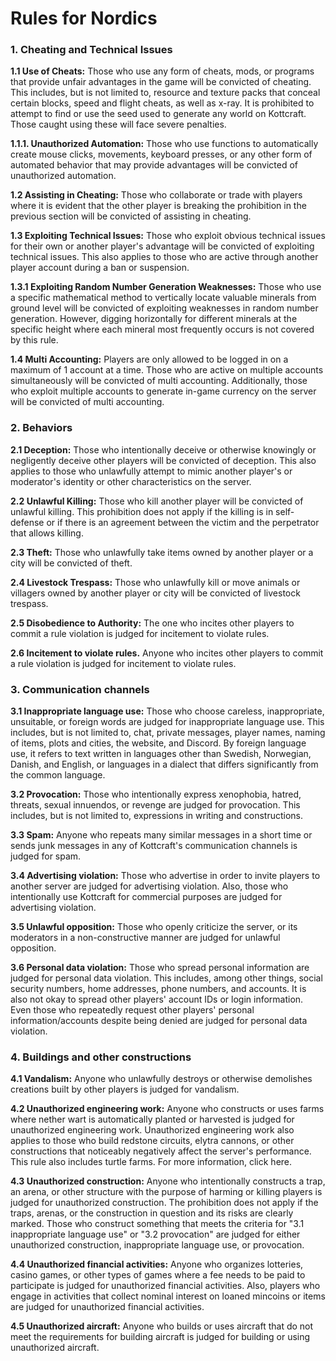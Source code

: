 # Rules for Nordics

### 1. **Cheating and Technical Issues**&#x20;

**1.1 Use of Cheats:** Those who use any form of cheats, mods, or programs that provide unfair advantages in the game will be convicted of cheating. This includes, but is not limited to, resource and texture packs that conceal certain blocks, speed and flight cheats, as well as x-ray. It is prohibited to attempt to find or use the seed used to generate any world on Kottcraft. Those caught using these will face severe penalties.

**1.1.1. Unauthorized Automation:** Those who use functions to automatically create mouse clicks, movements, keyboard presses, or any other form of automated behavior that may provide advantages will be convicted of unauthorized automation.

**1.2 Assisting in Cheating:** Those who collaborate or trade with players where it is evident that the other player is breaking the prohibition in the previous section will be convicted of assisting in cheating.

**1.3 Exploiting Technical Issues:** Those who exploit obvious technical issues for their own or another player's advantage will be convicted of exploiting technical issues. This also applies to those who are active through another player account during a ban or suspension.

**1.3.1 Exploiting Random Number Generation Weaknesses:** Those who use a specific mathematical method to vertically locate valuable minerals from ground level will be convicted of exploiting weaknesses in random number generation. However, digging horizontally for different minerals at the specific height where each mineral most frequently occurs is not covered by this rule.

**1.4 Multi Accounting:** Players are only allowed to be logged in on a maximum of 1 account at a time. Those who are active on multiple accounts simultaneously will be convicted of multi accounting. Additionally, those who exploit multiple accounts to generate in-game currency on the server will be convicted of multi accounting.

### 2. Behaviors

&#x20;**2.1 Deception:** Those who intentionally deceive or otherwise knowingly or negligently deceive other players will be convicted of deception. This also applies to those who unlawfully attempt to mimic another player's or moderator's identity or other characteristics on the server.

**2.2 Unlawful Killing:** Those who kill another player will be convicted of unlawful killing. This prohibition does not apply if the killing is in self-defense or if there is an agreement between the victim and the perpetrator that allows killing.

**2.3 Theft:** Those who unlawfully take items owned by another player or a city will be convicted of theft.

**2.4 Livestock Trespass:** Those who unlawfully kill or move animals or villagers owned by another player or city will be convicted of livestock trespass.

**2.5 Disobedience to Authority:** The one who incites other players to commit a rule violation is judged for incitement to violate rules.

**2.6 Incitement to violate rules.** Anyone who incites other players to commit a rule violation is judged for incitement to violate rules.

### 3. Communication channels

**3.1 Inappropriate language use:**  Those who choose careless, inappropriate, unsuitable, or foreign words are judged for inappropriate language use. This includes, but is not limited to, chat, private messages, player names, naming of items, plots and cities, the website, and Discord. By foreign language use, it refers to text written in languages other than Swedish, Norwegian, Danish, and English, or languages in a dialect that differs significantly from the common language.

**3.2 Provocation:** Those who intentionally express xenophobia, hatred, threats, sexual innuendos, or revenge are judged for provocation. This includes, but is not limited to, expressions in writing and constructions.

**3.3 Spam:** Anyone who repeats many similar messages in a short time or sends junk messages in any of Kottcraft's communication channels is judged for spam.

**3.4 Advertising violation:** Those who advertise in order to invite players to another server are judged for advertising violation. Also, those who intentionally use Kottcraft for commercial purposes are judged for advertising violation.

**3.5 Unlawful opposition:** Those who openly criticize the server, or its moderators in a non-constructive manner are judged for unlawful opposition.

**3.6 Personal data violation:** Those who spread personal information are judged for personal data violation. This includes, among other things, social security numbers, home addresses, phone numbers, and accounts. It is also not okay to spread other players' account IDs or login information. Even those who repeatedly request other players' personal information/accounts despite being denied are judged for personal data violation.

### 4. Buildings and other constructions

&#x20;**4.1 Vandalism:** Anyone who unlawfully destroys or otherwise demolishes creations built by other players is judged for vandalism.

**4.2 Unauthorized engineering work:** Anyone who constructs or uses farms where nether wart is automatically planted or harvested is judged for unauthorized engineering work. Unauthorized engineering work also applies to those who build redstone circuits, elytra cannons, or other constructions that noticeably negatively affect the server's performance. This rule also includes turtle farms. For more information, click here.

**4.3 Unauthorized construction:** Anyone who intentionally constructs a trap, an arena, or other structure with the purpose of harming or killing players is judged for unauthorized construction. The prohibition does not apply if the traps, arenas, or the construction in question and its risks are clearly marked. Those who construct something that meets the criteria for "3.1 inappropriate language use" or "3.2 provocation" are judged for either unauthorized construction, inappropriate language use, or provocation.

**4.4 Unauthorized financial activities:** Anyone who organizes lotteries, casino games, or other types of games where a fee needs to be paid to participate is judged for unauthorized financial activities. Also, players who engage in activities that collect nominal interest on loaned mincoins or items are judged for unauthorized financial activities.

**4.5 Unauthorized aircraft:** Anyone who builds or uses aircraft that do not meet the requirements for building aircraft is judged for building or using unauthorized aircraft.
